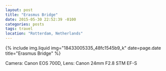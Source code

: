 ```yaml
---
layout: post
title: "Erasmus Bridge"
date: 2015-05-30 22:52:39 -0100
categories: posts
tags: travel
location: "Rotterdam, Netherlands"
---
```


{% include img.liquid img="18433005335_48fc1545b9_k" date=page.date title="Erasmus Bridge" %}

Camera: Canon EOS 700D, Lens: Canon 24mm F2.8 STM EF-S
